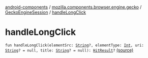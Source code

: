 [android-components](../../index.md) / [mozilla.components.browser.engine.gecko](../index.md) / [GeckoEngineSession](index.md) / [handleLongClick](./handle-long-click.md)

# handleLongClick

`fun handleLongClick(elementSrc: `[`String`](https://kotlinlang.org/api/latest/jvm/stdlib/kotlin/-string/index.html)`?, elementType: `[`Int`](https://kotlinlang.org/api/latest/jvm/stdlib/kotlin/-int/index.html)`, uri: `[`String`](https://kotlinlang.org/api/latest/jvm/stdlib/kotlin/-string/index.html)`? = null, title: `[`String`](https://kotlinlang.org/api/latest/jvm/stdlib/kotlin/-string/index.html)`? = null): `[`HitResult`](../../mozilla.components.concept.engine/-hit-result/index.md)`?` [(source)](https://github.com/mozilla-mobile/android-components/blob/master/components/browser/engine-gecko-beta/src/main/java/mozilla/components/browser/engine/gecko/GeckoEngineSession.kt#L827)